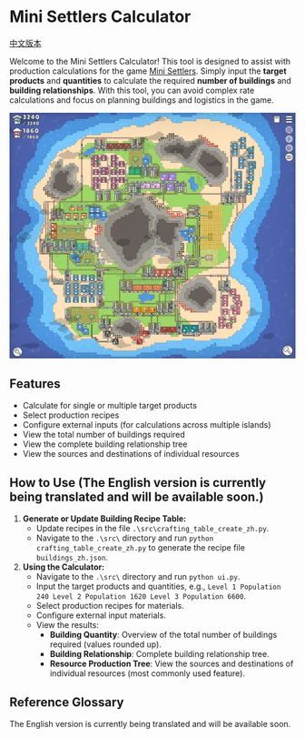 # Mini Settlers Calculator

[中文版本](./README.md)

Welcome to the Mini Settlers Calculator! This tool is designed to assist with production calculations for the game [Mini Settlers](https://store.steampowered.com/app/2521630/_Mini_Settlers/). Simply input the **target products** and **quantities** to calculate the required **number of buildings** and **building relationships**. With this tool, you can avoid complex rate calculations and focus on planning buildings and logistics in the game.

![珍珠岛](./figs/珍珠岛.png)

## Features

- Calculate for single or multiple target products
- Select production recipes
- Configure external inputs (for calculations across multiple islands)
- View the total number of buildings required
- View the complete building relationship tree
- View the sources and destinations of individual resources

## How to Use (The English version is currently being translated and will be available soon.)

1. **Generate or Update Building Recipe Table:**
   - Update recipes in the file `.\src\crafting_table_create_zh.py`.
   - Navigate to the `.\src\` directory and run `python crafting_table_create_zh.py` to generate the recipe file `buildings_zh.json`.
2. **Using the Calculator:**
   - Navigate to the `.\src\` directory and run `python ui.py`.
   - Input the target products and quantities, e.g., `Level 1 Population 240 Level 2 Population 1620 Level 3 Population 6600`.
   - Select production recipes for materials.
   - Configure external input materials.
   - View the results:
     - **Building Quantity**: Overview of the total number of buildings required (values rounded up).
     - **Building Relationship**: Complete building relationship tree.
     - **Resource Production Tree**: View the sources and destinations of individual resources (most commonly used feature).

## Reference Glossary

The English version is currently being translated and will be available soon.